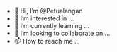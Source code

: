 - 👋 Hi, I’m @Petualangan
- 👀 I’m interested in ...
- 🌱 I’m currently learning ...
- 💞️ I’m looking to collaborate on ...
- 📫 How to reach me ...

<!---
Petualangan/Petualangan is a ✨ special ✨ repository because its `README.md` (this file) appears on your GitHub profile.
You can click the Preview link to take a look at your changes.
--->
